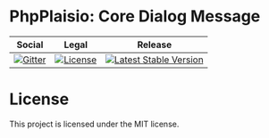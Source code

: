 # PhpPlaisio: Core Dialog Message

<table>
<thead>
<tr>
<th>Social</th>
<th>Legal</th>
<th>Release</th>
</tr>
</thead>
<tbody>
<tr>
<td>
<a href="https://gitter.im/PhpPlaisio/PhpPlaisio"><img src="https://badges.gitter.im/PhpPlaisio/PhpPlaisio.svg" alt="Gitter"/></a>
</td>
<td>
<a href="https://packagist.org/packages/plaisio/dialog-message-core"><img src="https://poser.pugx.org/plaisio/dialog-message-core/license" alt="License"/></a>
</td>
<td>
<a href="https://packagist.org/packages/plaisio/dialog-message-core"><img src="https://poser.pugx.org/plaisio/dialog-message-core/v/stable" alt="Latest Stable Version"/></a>
</td>
</tr>
</tbody>
</table>

#  License

This project is licensed under the MIT license.

